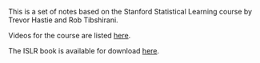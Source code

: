 This is a set of notes based on the Stanford Statistical Learning course by Trevor Hastie and Rob Tibshirani. 

Videos for the course are listed [here](http://www.dataschool.io/15-hours-of-expert-machine-learning-videos/).

The ISLR book is available for download [here](http://www-bcf.usc.edu/~gareth/ISL/).


